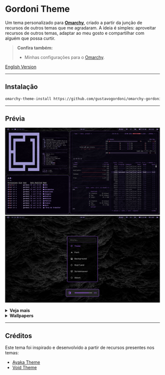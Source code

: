 # Gordoni Theme

Um tema personalizado para **[Omarchy](https://omarchy.org)**, criado a partir da junção de recursos de outros temas que me agradaram.
A ideia é simples: aproveitar recursos de outros temas, adaptar ao meu gosto e compartilhar com alguém que possa curtir.

> **Confira também:**
>
> - Minhas configurações para o [Omarchy](https://github.com/gustavogordoni/dotfiles/).

[English Version](README.en.md)

---

## Instalação

```bash
omarchy-theme-install https://github.com/gustavogordoni/omarchy-gordoni-theme
```

---

## Prévia

![Gordoni 3](https://github.com/gustavogordoni/omarchy-gordoni-theme/blob/main/screenshots/3.png)
![Gordoni 9](https://github.com/gustavogordoni/omarchy-gordoni-theme/blob/main/screenshots/9.png)

<details>
<summary><strong>Veja mais</strong></summary>

<br>

![Gordoni 4](https://github.com/gustavogordoni/omarchy-gordoni-theme/blob/main/screenshots/4.png)
![Gordoni 5](https://github.com/gustavogordoni/omarchy-gordoni-theme/blob/main/screenshots/5.png)
![Gordoni 8](https://github.com/gustavogordoni/omarchy-gordoni-theme/blob/main/screenshots/8.png)
![Gordoni 10](https://github.com/gustavogordoni/omarchy-gordoni-theme/blob/main/screenshots/10.png)
![Gordoni 11](https://github.com/gustavogordoni/omarchy-gordoni-theme/blob/main/screenshots/11.png)
![Gordoni 12](https://github.com/gustavogordoni/omarchy-gordoni-theme/blob/main/screenshots/12.png)

</details>

<details>
<summary><strong>Wallpapers</strong></summary>

<br>

![Backgrounds 1](./backgrounds//0-matte-black.jpg)
![Backgrounds 2](./backgrounds//omarchy-wp1.webp)
![Backgrounds 3](./backgrounds//omarchy-wp2.webp)
![Backgrounds 4](./backgrounds//omarchy-wp3.png)
![Backgrounds 5](./backgrounds//omarchy-wp4.webp)

</details>

---

## Créditos

Este tema foi inspirado e desenvolvido a partir de recursos presentes nos temas:

- [Ayaka Theme](https://github.com/abhijeet-swami/omarchy-ayaka-theme)
- [Void Theme](https://github.com/vyrx-dev/omarchy-void-theme.git)
